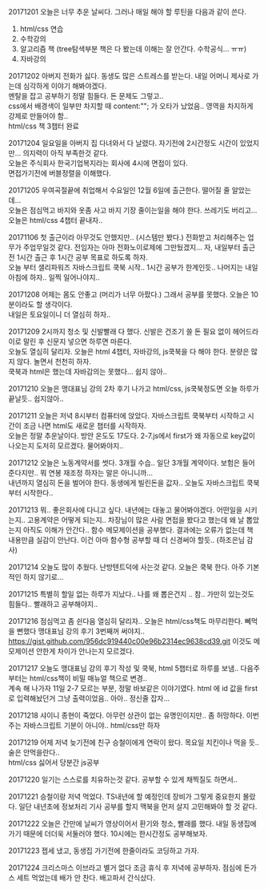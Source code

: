 20171201 오늘은 너무 추운 날씨다. 그러나 매일 해야 할 루틴을 다음과 같이 쓴다.  
1. html/css 연습
2. 수학강의
3. 알고리즘 책 (tree탐색부분 책은 다 봤는데 이해는 잘 안간다. 수학공식... ㅠㅠ)
4. 자바강의  

20171202 아버지 전화가 싫다. 동생도 많은 스트레스를 받는다. 내일 어머니 제사로 가는데 심각하게 이야기 해봐야겠다.  
멘탈을 잡고 공부하기 정말 힘들다. 돈 문제도 그렇고..  
css에서 배경색이 일부만 차지할 때 content:""; 가 오타가 났었음..   영역을 차지하게 강제로 만들어야 함..  
html/css 책 3챕터 완료  

20171204 일요일을 아버지 집 다녀와서 다 날렸다. 자기전에 2시간정도 시간이 있었지만... 의지력이 아직 부족한것 같다.  
오늘은 주식회사 한국기업복지라는 회사에 4시에 면접이 있다.  
면접가기전에 버블정렬을 이해했다. 

20171205 우여곡절끝에 취업해서 수요일인 12월 6일에 출근한다.  떨어질 줄 알았는데...  
오늘은 점심먹고 바지와 옷좀 사고 바지 기장 줄이는일을 해야 한다. 쓰레기도 버리고...  
오늘은 html/css 4챕터 끝내자..  

20171106 첫 출근이라 아무것도 안했지만.. (시스템만 봤다.) 전화받고 처리해주는 업무가 주업무일것 같다. 전임자는 아마 전화노이로제에 그만뒀겠지... 
자, 내일부터 출근전 1시간 출근 후 1시간 공부 목표로 하도록 하자.  
오늘 부터 샐리파워즈 자바스크립트 쿡북 시작..  1시간 공부가 한계인듯.. 나머지는 내일 아침에 하자.. 일찍 일어나야지..  

20171208 어제는 몸도 안좋고 (머리가 너무 아팠다.)  그래서 공부를 못했다. 오늘은 10분이라도 할 생각이다.  
내일은 토요일이니 더 열심히 하자..  

20171209 2시까지 청소 및 신발빨래 다 했다. 신발은 건조기 쓸 돈 필요 없이 헤어드라이로 말린 후 신문지 넣으면 하루면 마른다.  
오늘도 열심히 달리자. 오늘은 html 4챕터, 자바강의, js쿡북을 다 해야 한다. 분량은 많지 않다. 놀면서 천천히 하자.  
쿡북과 html은 했는데 자바감의는 못했다... 쉽지 않아..  

20171210 오늘은 맹대표님 강의 2차 후기 나가고 html/css, js쿡북정도면 오늘 하루가 끝날듯.. 쉽지않아..

20171211 오늘은 저녁 8시부터 컴퓨터에 앉았다. 자바스크립트 쿡북부터 시작하고 시간이 조금 나면 html도 새로운 챕터를 시작하자.  
오늘은 정말 추운날이다. 방안 온도도 17도다.  2-7.js에서 first가 왜 자동으로 key값이 나오는지 도저히 모르겠다. 물어봐야지..  

20171212 오늘은 노동계약서를 썻다. 3개월 수습.. 일단 3개월 계약이다. 보험은 들어준다지만.. 뭐 연봉 재조정 하자는 말은 아니니까...  
내년까지 열심히 돈을 벌어야 한다. 동생에게 빌린돈을 값자.. 오늘도 자바스크립트 쿡북부터 시작한다..  

20171213 뭐.. 좋은회사에 다니고 싶다. 내년에는 대놓고 물어봐야겠다. 어떤일을 시키는지.. 고용계약은 어떻게 되는지.. 차장님이 많은 사람 면접을 봤다고 했는데 왜 날 뽑았는지 아직도 이해가 안간다.. 함수 메모제이션을 공부했다. 결과에는 오류가 없는데 책 내용만큼 실감이 안난다. 이건 아마 함수형 공부할 때 더 신경써야 할듯.. (하조은님 감사)  

20171214 오늘도 많이 추웠다. 난방텐트덕에 사는것 같다. 오늘은 쿡북 한다. 아주 기본적인 하지 않기로...  

20171215 특별히 할일 없는 하루가 지났다.. 나를 왜 뽑은건지 .. 참.. 가만히 있는것도 힘들다.. 빨래하고 공부해야지..  

20171216 점심먹고 좀 쉰다음 열심히 달리자.. 오늘은 html/css책도 마무리한다.  뻬먹을 뻔했다 맹대표님 강의 후기 3번째꺼 써야지..  
https://gist.github.com/956dc919440c00e96b2314ec9638cd39.git 이것도 메모제이션 안한게 차이가 안나는지 모르겠다.  

20171217 오늘도 맹대표님 강의 후기 작성 및 쿡북, html 5챕터로 하루를 보냄.. 다음주 부터는 html/css책이 비밀 매뉴얼 책으로 변경..  
계속 해 나가자 11일 2-7 모르는 부분, 정말 바보같은 이야기였다. html 에 id 값을 first로 입력해놨던거 그냥 출력이었음.. 아아.. 정신줄 잡자...  

20171218 샤이니 종현이 죽었다. 아무런 상관이 없는 유명인이지만.. 좀 허망하다. 이번주는 자바스크립트 기분이 아니야.. html/css만 하자

20171219 어제 저녁 늦기전에 친구 승철이에게 연락이 왔다. 목요일 치킨이나 먹을 듯.. 술은 안먹을란다..  
html/css 싫어서 당분간 js공부  

20171220 일기는 스스로를 치유하는것 같다. 공부할 수 있게 채찍질도 하면서..  

20171221 승철이랑 저녁 먹었다. TS내년에 할 예정인데 장비가 그렇게 중요한지 몰랐다. 일단 내년초에 정보처리 기사 공부를 할지 맥북을 먼저 살지 고민해봐야 할 것 같다.  

20171222 오늘은 간만에 날씨가 영상이어서 환기와 청소, 빨래를 했다. 내일 동생집에 가기 때문에 더더욱 서둘러야 했다. 10시에는 한시간정도 공부해보자.

20171223 젭세 냈고, 동생집 가기전에 한줄이라도 코딩하고 가자.  

20171224 크리스마스 이브라고 별거 없다 조금 휴식 후 저녁에 공부하자. 점심에 돈가스 세트 먹었는데 배가 안 찬다. 배고파서 간식샀다.  







